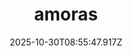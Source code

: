 ---
title: "amoras"
description: ""
image: "/uploads/photos/1761814547910-amoras.webp"
thumbnail: "/uploads/photos/1761814547910-amoras-thumb.webp"
width: 4000
height: 6000
featured: true
date: 2025-10-30T08:55:47.917Z
order: 0
---